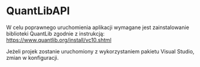 # QuantLibAPI

W celu poprawnego uruchomienia aplikacji wymagane jest zainstalowanie biblioteki QuantLib zgodnie z instrukcją:
https://www.quantlib.org/install/vc10.shtml



Jeżeli projek zostanie uruchomiony z wykorzystaniem pakietu Visual Studio,  zmian w konfiguracji. 
